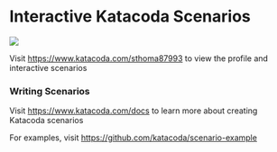 # Interactive Katacoda Scenarios

[![](http://shields.katacoda.com/katacoda/sthoma87993/count.svg)](https://www.katacoda.com/sthoma87993 "Get your profile on Katacoda.com")

Visit https://www.katacoda.com/sthoma87993 to view the profile and interactive scenarios

### Writing Scenarios
Visit https://www.katacoda.com/docs to learn more about creating Katacoda scenarios

For examples, visit https://github.com/katacoda/scenario-example
